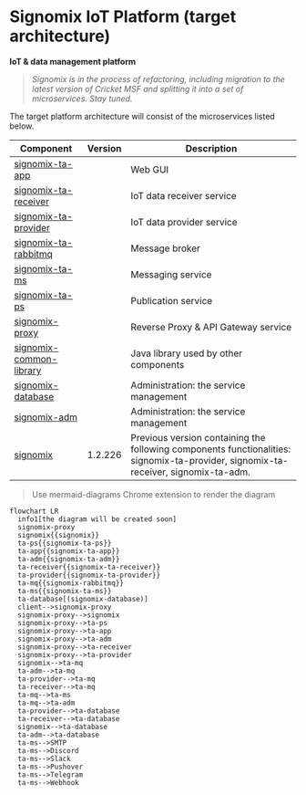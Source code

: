 # Signomix IoT Platform (target architecture)

**IoT & data management platform**

>*Signomix is in the process of refactoring, including migration to the latest version of Cricket MSF and splitting it into a set of microservices. Stay tuned.*

The target platform architecture will consist of the microservices listed below. 

|Component|Version|Description|
|---|---|---|
|[signomix-ta-app](https://github.com/signomix/signomix-ta-app)||Web GUI|
|[signomix-ta-receiver](https://github.com/signomix/signomix-ta-receiver)||IoT data receiver service|
|[signomix-ta-provider](https://github.com/signomix/signomix-ta-provider)||IoT data provider service|
|[signomix-ta-rabbitmq](https://github.com/signomix/signomix-ta-rabbitmq)||Message broker|
|[signomix-ta-ms](https://github.com/signomix/signomix-ta-ms)||Messaging service|
|[signomix-ta-ps](https://github.com/signomix/signomix-ta-ps)||Publication service|
|[signomix-proxy](https://github.com/signomix/signomix-proxy)||Reverse Proxy & API Gateway service|
|[signomix-common-library](https://github.com/gskorupa/signomix-common-library)||Java library used by other components|
|[signomix-database](https://github.com/signomix/signomix-database)||Administration: the service management|
|[signomix-adm](https://github.com/signomix/signomix-ta-adm)||Administration: the service management|
|[signomix](https://github.com/signomix/signomix)|1.2.226|Previous version containing the following components functionalities: signomix-ta-provider, signomix-ta-receiver, signomix-ta-adm.|

> Use mermaid-diagrams Chrome extension to render the diagram 
```mermaid
flowchart LR
  info1[the diagram will be created soon]
  signomix-proxy
  signomix{{signomix}}
  ta-ps{{signomix-ta-ps}}
  ta-app{{signomix-ta-app}}
  ta-adm{{signomix-ta-adm}}
  ta-receiver{{signomix-ta-receiver}}
  ta-provider{{signomix-ta-provider}}
  ta-mq{{signomix-rabbitmq}}
  ta-ms{{signomix-ta-ms}}
  ta-database[(signomix-database)]
  client-->signomix-proxy
  signomix-proxy-->signomix
  signomix-proxy-->ta-ps
  signomix-proxy-->ta-app
  signomix-proxy-->ta-adm
  signomix-proxy-->ta-receiver
  signomix-proxy-->ta-provider
  signomix-->ta-mq
  ta-adm-->ta-mq
  ta-provider-->ta-mq
  ta-receiver-->ta-mq
  ta-mq-->ta-ms
  ta-mq-->ta-adm
  ta-provider-->ta-database
  ta-receiver-->ta-database
  signomix-->ta-database
  ta-adm-->ta-database
  ta-ms-->SMTP
  ta-ms-->Discord
  ta-ms-->Slack
  ta-ms-->Pushover
  ta-ms-->Telegram
  ta-ms-->Webhook

```
